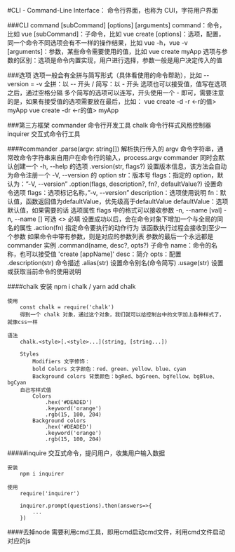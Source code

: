 #CLI - Command-Line Interface：
    命令行界面，也称为 CUI，字符用户界面

###CLI
    command [subCommand] [options] [arguments]
        command：命令，比如 vue
        [subCommand]：子命令，比如 vue create
        [options]：选项，配置，同一个命令不同选项会有不一样的操作结果，比如 vue -h，vue -v
        [arguments]：参数，某些命令需要使用的值，比如 vue create myApp
        选项与参数的区别：选项是命令内置实现，用户进行选择，参数一般是用户决定传入的值

###选项
    选项一般会有全拼与简写形式（具体看使用的命令帮助），比如 --version = -v
    全拼：以 -- 开头 / 简写：以 - 开头
    选项也可以接受值，值写在选项之后，通过空格分隔
    多个简写的选项可以连写，开头使用一个 - 即可，需要注意的是，如果有接受值的选项需要放在最后，比如：
        vue create -d -r <-r的值> myApp
        vue create -dr <-r的值> myApp

###第三方框架
	commander
		命令行开发工具
	chalk
		命令行样式风格控制器
	inquirer
		交互式命令行工具
    

####commander
	.parse(argv: string[])
		解析执行传入的 argv 命令字符串，通常改命令字符串来自用户在命令行的输入，process.argv
		commander 同时会默认创建一个 -h, --help 的选项
	.version(str, flags?)
		设置版本信息，该方法会自动为命令注册一个 -V,  --version 的 option
		str：版本号
		flags：指定的 option，默认为：”-V, --version”
	.option(flags, description?, fn?, defaultValue?)
		设置命令选项
		flags：选项标记名称，”-v, --version”
		description：选项使用说明
		fn：默认值，函数返回值为defaultValue，优先级高于defaultValue
		defaultValue：选项默认值，如果需要的话
	选项属性
		flags 中的格式可以接收参数
		-n, --name [val]
		-n, --name <val>
			[] 可选
			<> 必填
		设置成功以后，会在命令对象下增加一个与全局的同名的属性
	.action(fn)
		指定命令要执行的动作行为
		该函数执行过程会接收到至少一个参数
		如果命令中带有参数，则是对应的参数列表
		参数的最后一个永远都是 commander 实例
	.command(name, desc?, opts?)
		子命令
		name：命令的名称，也可以接受值
			'create [appName]'
		desc：简介
		opts：配置
	.description(str)
		命令描述
	.alias(str)
		设置命令别名(命令简写)
	.usage(str)
		设置或获取当前命令的使用说明


####chalk
	安装
		npm i chalk / yarn add chalk

	使用
		const chalk = require('chalk')
		得到一个 chalk 对象，通过这个对象，我们就可以给控制台中的文字加上各种样式了，就像css一样

	语法
		chalk.<style>[.<style>...](string, [string...])

		Styles
			Modifiers 文字修饰：
			bold Colors 文字颜色：red、green、yellow、blue、cyan 
			Background colors 背景颜色：bgRed、bgGreen、bgYellow、bgBlue、bgCyan
		自己写样式值
			Colors
				.hex('#DEADED') 
				.keyword('orange') 
				.rgb(15, 100, 204)
			Background colors
				.hex('#DEADED')
				.keyword('orange')
				.rgb(15, 100, 204)	

#####inquire
	交互式命令，提问用户，收集用户输入数据

	安装
		npm i inquirer
		
	使用
		require('inquirer')

		inquirer.prompt(questions).then(answers=>{
			...
		})

####去掉node
	需要利用cmd工具，即用cmd启动cmd文件，利用cmd文件启动对应的js





